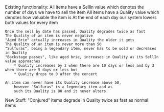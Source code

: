 Existing functionality:
    All items have a SellIn value which denotes the number of days we have to sell the item
    All items have a Quality value which denotes how valuable the item is
    At the end of each day our system lowers both values for every item
    
    Once the sell by date has passed, Quality degrades twice as fast
    The Quality of an item is never negative
    "Aged Brie" actually increases in Quality the older it gets
    The Quality of an item is never more than 50
    "Sulfuras", being a legendary item, never has to be sold or decreases in Quality
    "Backstage passes", like aged brie, increases in Quality as its SellIn value approaches
        * Quality increases by 2 when there are 10 days or less and by 3 when there are 5 days or less but
        * Quality drops to 0 after the concert

    An item can never have its Quality increase above 50, 
        however "Sulfuras" is a legendary item and as 
        such its Quality is 80 and it never alters.

New Stuff:
    "Conjured" items degrade in Quality twice as fast as normal items
